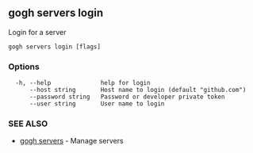 ## gogh servers login

Login for a server

```
gogh servers login [flags]
```

### Options

```
  -h, --help              help for login
      --host string       Host name to login (default "github.com")
      --password string   Password or developer private token
      --user string       User name to login
```

### SEE ALSO

* [gogh servers](gogh_servers.md)	 - Manage servers

